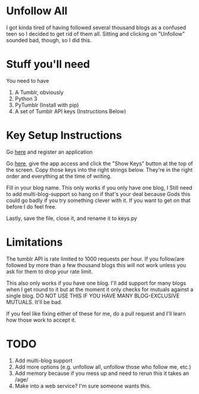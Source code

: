 # Unfollow All
I got kinda tired of having followed several thousand blogs as a confused teen
so I decided to get rid of them all. Sitting and clicking on "Unfollow" sounded
bad, though, so I did this.

# Stuff you'll need
You need to have
1. A Tumblr, obviously
1. Python 3
1. PyTumblr (Install with pip)
1. A set of Tumblr API keys (Instructions Below)

# Key Setup Instructions
Go [here](https://www.tumblr.com/oauth/apps) and register an application

Go [here,](https://api.tumblr.com/console/) give the app access and click the "Show
Keys" button at the top of the screen. Copy those keys into the right strings
below. They're in the right order and everything at the time of writing.

Fill in your blog name. This only works if you only have one blog, I
Still need to add multi-blog-support so hang on if that's your deal because
Gods this could go badly if you try something clever with it. If you want to
get on that before I do feel free.

Lastly, save the file, close it, and rename it to keys.py

# Limitations
The tumblr API is rate limited to 1000 requests per hour. If you follow/are
followed by more than a few thousand blogs this will not work unless you ask
for them to drop your rate limit.

This also only works if you have one blog. I'll add support for many blogs when
I get round to it but at the moment it only checks for mutuals against a single
blog. DO NOT USE THIS IF YOU HAVE MANY BLOG-EXCLUSIVE MUTUALS. It'll be bad.

If you feel like fixing either of these for me, do a pull request and I'll learn
how those work to accept it.

# TODO
1. Add multi-blog support
1. Add more options (e.g. unfollow all, unfollow those who follow me, etc.)
1. Add memory because if you mess up and need to rerun this it takes an /age/
1. Make into a web service? I'm sure someone wants this.
